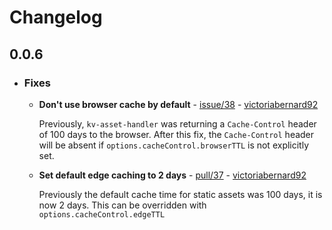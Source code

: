 # Changelog

## 0.0.6

- ### Fixes 

  - **Don't use browser cache by default** - [issue/38](https://github.com/cloudflare/kv-asset-handler/issues/38) - [victoriabernard92](https://github.com/victoriabernard92)
  
    Previously, `kv-asset-handler` was returning a `Cache-Control` header of 100 days to the browser. After this fix, the `Cache-Control` header will be absent if `options.cacheControl.browserTTL` is not explicitly set. 

  - **Set default edge caching to 2 days** - [pull/37](https://github.com/cloudflare/kv-asset-handler/pull/37) - [victoriabernard92](https://github.com/victoriabernard92)
    
    Previously the default cache time for static assets was 100 days, it is now 2 days. This can be overridden with `options.cacheControl.edgeTTL`
